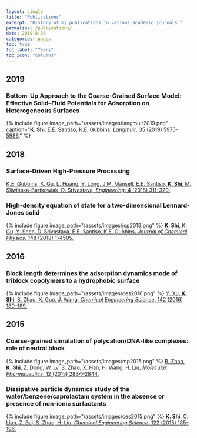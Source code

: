 ```yaml
---
layout: single
title: "Publications"
excerpt: "History of my publications in various academic journals."
permalink: /publications/
date: 2019-8-29
categories: pages
toc: true
toc_label: "Years"
toc_icon: "columns"
---
```

## 2019
### Bottom-Up Approach to the Coarse-Grained Surface Model: Effective Solid–Fluid Potentials for Adsorption on Heterogeneous Surfaces
{% include figure image_path="/assets/images/langmuir2019.png" caption="[**K. Shi**, E.E. Santiso, K.E. Gubbins, *Langmuir*. 35 (2019) 5975–5986.](https://pubs.acs.org/doi/10.1021/acs.langmuir.9b00440)" %}

## 2018
### Surface-Driven High-Pressure Processing
[K.E. Gubbins, K. Gu, L. Huang, Y. Long, J.M. Mansell, E.E. Santiso, **K. Shi**, M. Śliwińska-Bartkowiak, D. Srivastava, *Engineering*. 4 (2018) 311–320.](https://www.sciencedirect.com/science/article/pii/S2095809917308354)

### High-density equation of state for a two-dimensional Lennard-Jones solid
{% include figure image_path="/assets/images/jcp2018.png" %}
[**K. Shi**, K. Gu, Y. Shen, D. Srivastava, E.E. Santiso, K.E. Gubbins, *Journal of Chemical Physics*. 148 (2018) 174505.](https://aip.scitation.org/doi/abs/10.1063/1.5029488)

## 2016
### Block length determines the adsorption dynamics mode of triblock copolymers to a hydrophobic surface
{% include figure image_path="/assets/images/ces2016.png" %}
[Y. Xu, **K. Shi**, S. Zhao, X. Guo, J. Wang, *Chemical Engineering Science*. 142 (2016) 180–189.](https://www.sciencedirect.com/science/article/pii/S0009250915007708)

## 2015
### Coarse-grained simulation of polycation/DNA-like complexes: role of neutral block
{% include figure image_path="/assets/images/mp2015.png" %}
[B. Zhan, **K. Shi**, Z. Dong, W. Lv, S. Zhao, X. Han, H. Wang, H. Liu, *Molecular Pharmaceutics*. 12 (2015) 2834–2844.](https://pubs.acs.org/doi/abs/10.1021/mp500861c)

### Dissipative particle dynamics study of the water/benzene/caprolactam system in the absence or presence of non-ionic surfactants
{% include figure image_path="/assets/images/ces2015.png" %}
[**K. Shi**, C. Lian, Z. Bai, S. Zhao, H. Liu, *Chemical Engineering Science*. 122 (2015) 185–196.](https://www.sciencedirect.com/science/article/pii/S000925091400534X)
